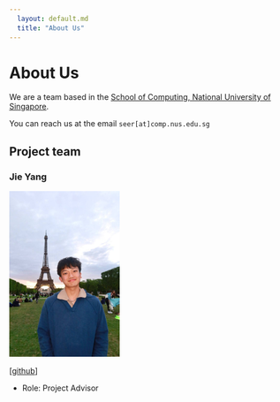 ```yaml
---
  layout: default.md
  title: "About Us"
---
```


# About Us

We are a team based in the [School of Computing, National University of Singapore](http://www.comp.nus.edu.sg).

You can reach us at the email `seer[at]comp.nus.edu.sg`

## Project team

### Jie Yang

<img src="images/jyang1206.png" width="200px">

[[github](https://github.com/Jyang1206)]

* Role: Project Advisor
